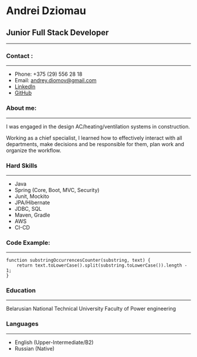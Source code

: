 # Andrei Dziomau
## Junior Full Stack Developer
***
### Contact :
***
* Phone: +375 (29) 556 28 18
* Email: andrey.diomov@gmail.com
* [LinkedIn](https://www.linkedin.com/in/andrey-diomov/)
* [GitHub](https://github.com/Andrey-Diomov)
### About me:
***
I was engaged in the design
AC/heating/ventilation systems in
construction.

Working as a chief specialist, I learned how
to effectively interact with all departments,
make decisions and be responsible for
them, plan work and organize the
workflow.
### Hard Skills
***
* Java
* Spring (Core, Boot, MVC, Security)
* Junit, Mockito
* JPA/Hibernate
* JDBC, SQL
* Maven, Gradle
* AWS
* CI-CD
### Code Example:
***
``` 
function substringOccurrencesCounter(substring, text) {
    return text.toLowerCase().split(substring.toLowerCase()).length - 1;
}
```
### Education
***
Belarusian National Technical University
Faculty of Power engineering
### Languages
***
* English (Upper-Intermediate/B2)
* Russian (Native)